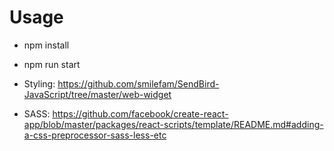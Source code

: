 # Usage

- npm install
- npm run start

- Styling: https://github.com/smilefam/SendBird-JavaScript/tree/master/web-widget
- SASS: https://github.com/facebook/create-react-app/blob/master/packages/react-scripts/template/README.md#adding-a-css-preprocessor-sass-less-etc